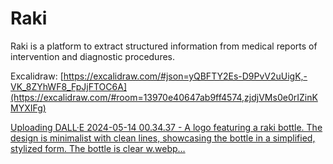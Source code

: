 # Raki
Raki is a platform to extract structured information from medical reports of intervention and diagnostic procedures.

Excalidraw:
[https://excalidraw.com/#json=yQBFTY2Es-D9PvV2uUigK,-VK_8ZYhWF8_FpJjFTOC6A](https://excalidraw.com/#room=13970e40647ab9ff4574,zjdjVMs0e0rIZinKMYXIFg)



[Uploading DALL·E 2024-05-14 00.34.37 - A logo featuring a raki bottle. The design is minimalist with clean lines, showcasing the bottle in a simplified, stylized form. The bottle is clear w.webp…]()
